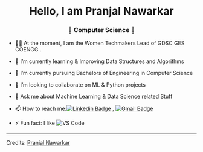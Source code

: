 <h1 align="center"> Hello, I am Pranjal Nawarkar</h1>
<h3 align="center">🚀 Computer Science 🚀</h3>


- 👨‍🎓 At the moment, I am the Women Techmakers Lead of GDSC GES COENGG .
- 🔭 I’m currently learning & Improving Data Structures and Algorithms 
- 🌱 I’m currently pursuing Bachelors of Engineering in Computer Science
- 👯 I’m looking to collaborate on ML & Python projects
- 💬 Ask me about Machine Learning & Data Science related Stuff
- 📫 How to reach me:[![Linkedin Badge](https://img.shields.io/badge/-LinkedIn-blue?style=flat-square&logo=Linkedin&logoColor=white&link=)](https://www.linkedin.com/in/nawarkarpranjal/) 
, [![Gmail Badge](https://img.shields.io/badge/-Gmail-c14438?style=flat-square&logo=Gmail&logoColor=white&link=mailto:shuklaraghav321.com)](mailto:nawarkarpranjal@gmail.com)

- ⚡ Fun fact: I like ![VS Code](http://img.shields.io/badge/-VS%20Code-007ACC?style=flat-square&logo=visual-studio-code&logoColor=ffffff)


----
Credits: [Pranjal Nawarkar](https://github.com/atharva21-stack/PranjalNawarkar)
